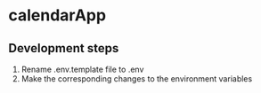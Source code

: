 # calendarApp

## Development steps

1. Rename .env.template file to .env
2. Make the corresponding changes to the environment variables
